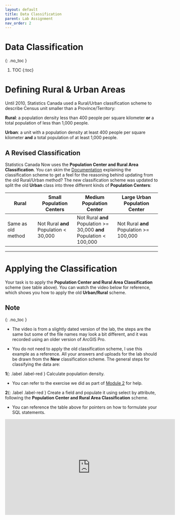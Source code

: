 ```yaml
---
layout: default
title: Data Classification
parent: Lab Assignment
nav_order: 2
---
```


# Data Classification
{: .no_toc }


1. TOC
{:toc}

# Defining Rural & Urban Areas

Until 2010, Statistics Canada used a Rural/Urban classification scheme to describe Census unit smaller than a Province/Territory:

**Rural**: a population density less than 400 people per square kilometer **or** a total population of less than 1,000 people.

**Urban**: a unit with a population density at least 400 people per square kilometer **and** a total population of at least 1,000 people.

## A Revised Classification

Statistics Canada Now uses the **Population Center and Rural Area Classification**.  You can skim the [Documentation](https://www.statcan.gc.ca/eng/subjects/standard/pcrac/2016/introduction) explaining the classification scheme to get a feel for the reasoning behind updating from the old Rural/Urban method?  The new classification scheme was updated to split the old **Urban** class into three different kinds of **Population Centers**:

|**Rural**         |**Small Population Centers**            |**Medium Population Center**                                            |**Large Urban Population Center**        |
|------------------|----------------------------------------|-------------------------------------------------------------------------|------------------------------------------|
|Same as old method|Not Rural **and**<br>Population < 30,000|Not Rural **and**<br>Population >= 30,000 **and**<br>Population < 100,000|Not Rural **and**<br>Population >= 100,000|


---

# Applying the Classification

Your task is to apply the **Population Center and Rural Area Classification** scheme (see table above).  You can watch the video below for reference, which shows you how to apply the old **Urban/Rural** scheme. 

## **Note**
{: .no_toc }

* The video is from a slightly dated version of the lab, the steps are the same but some of the file names may look a bit different, and it was recorded using an older version of ArcGIS Pro.

* You do not need to apply the old classification scheme, I use this example as a reference.  All your answers and uploads for the lab should be drawn from the **New** classification scheme.  The general steps for classifying the data are:


**1**{: .label .label-red } Calculate population density.

* You can refer to the exercise we did as part of [Module 2](https://ubc-library-rc.github.io/map-projections/content/exercise4-pop-density.html) for help.


**2**{: .label .label-red } Create a field and populate it using select by attribute, following the **Population Center and Rural Area Classification** scheme.

* You can reference the table above for pointers on how to formulate your SQL statements.

<iframe width="560" height="315" src="https://www.youtube.com/embed/uMLtpB6Xjqc" title="YouTube video player" frameborder="0" allow="accelerometer; autoplay; clipboard-write; encrypted-media; gyroscope; picture-in-picture" allowfullscreen></iframe>

<!-- ### QA3

The Select by Attribute tool lets us use SQL (Structured Query Language) to define expressions for querying vector data. [T/F] -->

